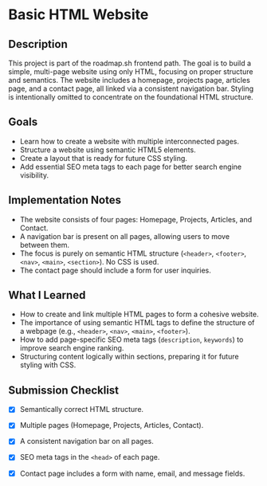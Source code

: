 # Basic HTML Website

## Description
This project is part of the roadmap.sh frontend path. The goal is to build a simple, multi-page website using only HTML, focusing on proper structure and semantics. The website includes a homepage, projects page, articles page, and a contact page, all linked via a consistent navigation bar. Styling is intentionally omitted to concentrate on the foundational HTML structure.

## Goals
- Learn how to create a website with multiple interconnected pages.
- Structure a website using semantic HTML5 elements.
- Create a layout that is ready for future CSS styling.
- Add essential SEO meta tags to each page for better search engine visibility.

## Implementation Notes
- The website consists of four pages: Homepage, Projects, Articles, and Contact.
- A navigation bar is present on all pages, allowing users to move between them.
- The focus is purely on semantic HTML structure (`<header>`, `<footer>`, `<nav>`, `<main>`, `<section>`). No CSS is used.
- The contact page should include a form for user inquiries.

## What I Learned
- How to create and link multiple HTML pages to form a cohesive website.
- The importance of using semantic HTML tags to define the structure of a webpage (e.g., `<header>`, `<nav>`, `<main>`, `<footer>`).
- How to add page-specific SEO meta tags (`description`, `keywords`) to improve search engine ranking.
- Structuring content logically within sections, preparing it for future styling with CSS.

## Submission Checklist
- [x] Semantically correct HTML structure.
- [x] Multiple pages (Homepage, Projects, Articles, Contact).
- [x] A consistent navigation bar on all pages.
- [x] SEO meta tags in the `<head>` of each page.
- [x] Contact page includes a form with name, email, and message fields.

